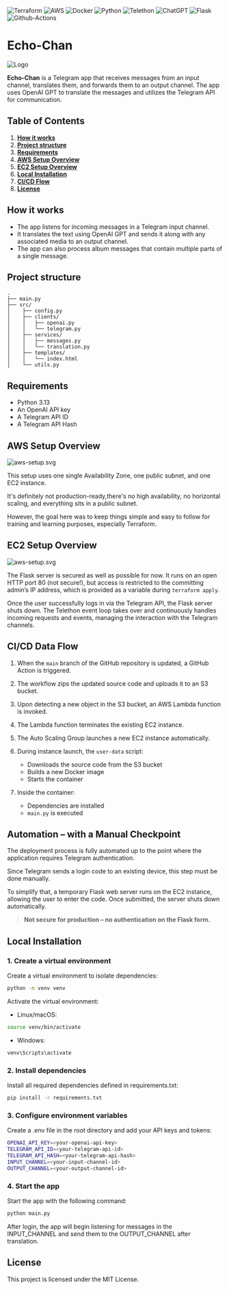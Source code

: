 ![Terraform](https://img.shields.io/badge/Terraform-7B42BC?style=for-the-badge&logo=terraform&logoColor=white)
![AWS](https://img.shields.io/badge/Amazon_Web_Services-FF9900?style=for-the-badge&logo=amazonwebservices&logoColor=white)
![Docker](https://img.shields.io/badge/Docker-2CA5E0?style=for-the-badge&logo=docker&logoColor=white)
![Python](https://img.shields.io/badge/Python-FFD43B?style=for-the-badge&logo=python&logoColor=blue)
![Telethon](https://img.shields.io/badge/Telethon-2CA5E0?style=for-the-badge&logo=telegram&logoColor=white)
![ChatGPT](https://img.shields.io/badge/OpenApi-74aa9c?style=for-the-badge&logo=openai&logoColor=white)
![Flask](https://img.shields.io/badge/Flask-000000?style=for-the-badge&logo=flask&logoColor=white)
![Github-Actions](https://img.shields.io/badge/GitHub_Actions-2088FF?style=for-the-badge&logo=github-actions&logoColor=white)


# Echo-Chan
![Logo](assets/logo.png)

**Echo-Chan** is a Telegram app that receives messages from an input channel, translates them, and forwards them to an output channel. The app uses OpenAI GPT to translate the messages and utilizes the Telegram API for communication.

## Table of Contents

1. **[How it works](#how-it-works)**
2. **[Project structure](#usage)**
3. **[Requirements](#requirements)**
4. **[AWS Setup Overview](#aws-setup-overview)**
5. **[EC2 Setup Overview](#ec2-setup-overview)**
6. **[Local Installation](#local-installation)**
7. **[CI/CD Flow](#cicd-flow)**
8. **[License](#license)**

## How it works
- The app listens for incoming messages in a Telegram input channel.
- It translates the text using OpenAI GPT and sends it along with any associated media to an output channel.
- The app can also process album messages that contain multiple parts of a single message.


## Project structure

```text
.
├── main.py
├── src/      
│    ├── config.py
│    ├── clients/ 
│    │   ├── openai.py
│    │   └── telegram.py
│    ├── services/
│    │   ├── messages.py
│    │   └── translation.py
│    ├── templates/
│    │   └── index.html
│    └── utils.py
```

## Requirements
- Python 3.13
- An OpenAI API key
- A Telegram API ID
- A Telegram API Hash

## AWS Setup Overview

![aws-setup.svg](assets/aws-setup.svg)

This setup uses one single Availability Zone, one public subnet, and one EC2 instance.

It's definitely not production-ready,there's no high availability, no horizontal scaling, and everything sits in a public subnet.

However, the goal here was to keep things simple and easy to follow for training and learning purposes, especially Terraform.

## EC2 Setup Overview
![aws-setup.svg](assets/ec2-setup.png)

The Flask server is secured as well as possible for now. It runs on an open HTTP port 80 (not secure!), but access is restricted to the committing admin’s IP address, which is provided as a variable during `terraform apply`.

Once the user successfully logs in via the Telegram API, the Flask server shuts down. The Telethon event loop takes over and continuously handles incoming requests and events, managing the interaction with the Telegram channels.

## CI/CD Data Flow

1. When the `main` branch of the GitHub repository is updated, a GitHub Action is triggered.

2. The workflow zips the updated source code and uploads it to an S3 bucket.

3. Upon detecting a new object in the S3 bucket, an AWS Lambda function is invoked.

4. The Lambda function terminates the existing EC2 instance.

5. The Auto Scaling Group launches a new EC2 instance automatically.

6. During instance launch, the `user-data` script:
    - Downloads the source code from the S3 bucket
    - Builds a new Docker image
    - Starts the container

7. Inside the container:
    - Dependencies are installed
    - `main.py` is executed


## Automation – with a Manual Checkpoint

The deployment process is fully automated up to the point where the application requires Telegram authentication.

Since Telegram sends a login code to an existing device, this step must be done manually.

To simplify that, a temporary Flask web server runs on the EC2 instance, allowing the user to enter the code. Once submitted, the server shuts down automatically.

> **Not secure for production – no authentication on the Flask form.**

## Local Installation
### 1. Create a virtual environment
Create a virtual environment to isolate dependencies:
```bash
python -m venv venv
```

Activate the virtual environment:
- Linux/macOS:
```bash
source venv/bin/activate
```

- Windows:
```bash
venv\Scripts\activate
```
### 2. Install dependencies
Install all required dependencies defined in requirements.txt:
```bash
pip install -r requirements.txt
```

### 3. Configure environment variables
Create a .env file in the root directory and add your API keys and tokens:

```bash
OPENAI_API_KEY=<your-openai-api-key>
TELEGRAM_API_ID=<your-telegram-api-id>
TELEGRAM_API_HASH=<your-telegram-api-hash>
INPUT_CHANNEL=<your-input-channel-id>
OUTPUT_CHANNEL=<your-output-channel-id>
```

### 4. Start the app
Start the app with the following command:
```bash
python main.py
```
After login, the app will begin listening for messages in the INPUT_CHANNEL and send them to the OUTPUT_CHANNEL after translation.

## License
This project is licensed under the MIT License.